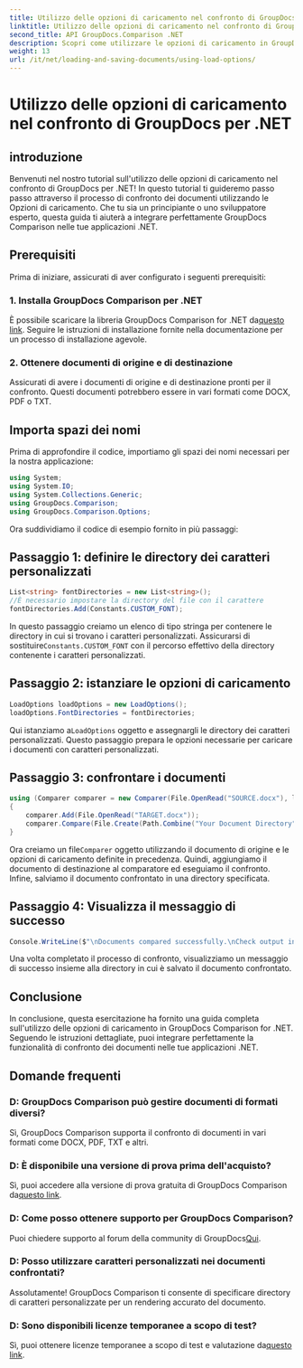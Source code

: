 ```yaml
---
title: Utilizzo delle opzioni di caricamento nel confronto di GroupDocs per .NET
linktitle: Utilizzo delle opzioni di caricamento nel confronto di GroupDocs per .NET
second_title: API GroupDocs.Comparison .NET
description: Scopri come utilizzare le opzioni di caricamento in GroupDocs Comparison for .NET per confrontare facilmente documenti con caratteri personalizzati.
weight: 13
url: /it/net/loading-and-saving-documents/using-load-options/
---
```


# Utilizzo delle opzioni di caricamento nel confronto di GroupDocs per .NET

## introduzione
Benvenuti nel nostro tutorial sull'utilizzo delle opzioni di caricamento nel confronto di GroupDocs per .NET! In questo tutorial ti guideremo passo passo attraverso il processo di confronto dei documenti utilizzando le Opzioni di caricamento. Che tu sia un principiante o uno sviluppatore esperto, questa guida ti aiuterà a integrare perfettamente GroupDocs Comparison nelle tue applicazioni .NET.
## Prerequisiti
Prima di iniziare, assicurati di aver configurato i seguenti prerequisiti:
### 1. Installa GroupDocs Comparison per .NET
 È possibile scaricare la libreria GroupDocs Comparison for .NET da[questo link](https://releases.groupdocs.com/comparison/net/). Seguire le istruzioni di installazione fornite nella documentazione per un processo di installazione agevole.
### 2. Ottenere documenti di origine e di destinazione
Assicurati di avere i documenti di origine e di destinazione pronti per il confronto. Questi documenti potrebbero essere in vari formati come DOCX, PDF o TXT.
## Importa spazi dei nomi
Prima di approfondire il codice, importiamo gli spazi dei nomi necessari per la nostra applicazione:
```csharp
using System;
using System.IO;
using System.Collections.Generic;
using GroupDocs.Comparison;
using GroupDocs.Comparison.Options;
```
Ora suddividiamo il codice di esempio fornito in più passaggi:
## Passaggio 1: definire le directory dei caratteri personalizzati
```csharp
List<string> fontDirectories = new List<string>();
//È necessario impostare la directory del file con il carattere
fontDirectories.Add(Constants.CUSTOM_FONT);
```
 In questo passaggio creiamo un elenco di tipo stringa per contenere le directory in cui si trovano i caratteri personalizzati. Assicurarsi di sostituire`Constants.CUSTOM_FONT` con il percorso effettivo della directory contenente i caratteri personalizzati.
## Passaggio 2: istanziare le opzioni di caricamento
```csharp
LoadOptions loadOptions = new LoadOptions();
loadOptions.FontDirectories = fontDirectories;
```
 Qui istanziamo a`LoadOptions` oggetto e assegnargli le directory dei caratteri personalizzati. Questo passaggio prepara le opzioni necessarie per caricare i documenti con caratteri personalizzati.
## Passaggio 3: confrontare i documenti
```csharp
using (Comparer comparer = new Comparer(File.OpenRead("SOURCE.docx"), loadOptions))
{
    comparer.Add(File.OpenRead("TARGET.docx"));
    comparer.Compare(File.Create(Path.Combine("Your Document Directory", "RESULT.docx")));
}
```
 Ora creiamo un file`Comparer` oggetto utilizzando il documento di origine e le opzioni di caricamento definite in precedenza. Quindi, aggiungiamo il documento di destinazione al comparatore ed eseguiamo il confronto. Infine, salviamo il documento confrontato in una directory specificata.
## Passaggio 4: Visualizza il messaggio di successo
```csharp
Console.WriteLine($"\nDocuments compared successfully.\nCheck output in {Directory.GetCurrentDirectory()}.");
```
Una volta completato il processo di confronto, visualizziamo un messaggio di successo insieme alla directory in cui è salvato il documento confrontato.
## Conclusione
In conclusione, questa esercitazione ha fornito una guida completa sull'utilizzo delle opzioni di caricamento in GroupDocs Comparison for .NET. Seguendo le istruzioni dettagliate, puoi integrare perfettamente la funzionalità di confronto dei documenti nelle tue applicazioni .NET.
## Domande frequenti
### D: GroupDocs Comparison può gestire documenti di formati diversi?
Sì, GroupDocs Comparison supporta il confronto di documenti in vari formati come DOCX, PDF, TXT e altri.
### D: È disponibile una versione di prova prima dell'acquisto?
 Sì, puoi accedere alla versione di prova gratuita di GroupDocs Comparison da[questo link](https://releases.groupdocs.com/).
### D: Come posso ottenere supporto per GroupDocs Comparison?
 Puoi chiedere supporto al forum della community di GroupDocs[Qui](https://forum.groupdocs.com/c/comparison/12).
### D: Posso utilizzare caratteri personalizzati nei documenti confrontati?
Assolutamente! GroupDocs Comparison ti consente di specificare directory di caratteri personalizzate per un rendering accurato del documento.
### D: Sono disponibili licenze temporanee a scopo di test?
Sì, puoi ottenere licenze temporanee a scopo di test e valutazione da[questo link](https://purchase.groupdocs.com/temporary-license/).